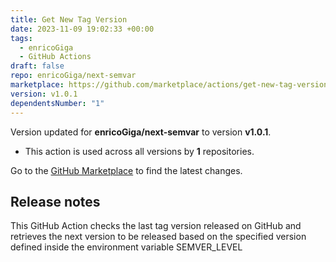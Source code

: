 ```yaml
---
title: Get New Tag Version
date: 2023-11-09 19:02:33 +00:00
tags:
  - enricoGiga
  - GitHub Actions
draft: false
repo: enricoGiga/next-semvar
marketplace: https://github.com/marketplace/actions/get-new-tag-version
version: v1.0.1
dependentsNumber: "1"
---
```



Version updated for **enricoGiga/next-semvar** to version **v1.0.1**.
- This action is used across all versions by **1** repositories.

Go to the [GitHub Marketplace](https://github.com/marketplace/actions/get-new-tag-version) to find the latest changes.

## Release notes

This GitHub Action checks the last tag version released on GitHub and 
retrieves the next version to be released based on the specified 
version defined inside the environment variable SEMVER_LEVEL
